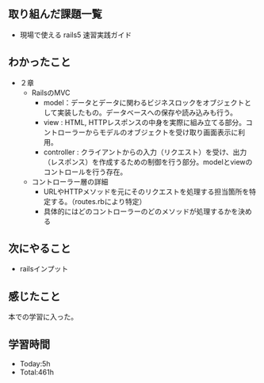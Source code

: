 ## 取り組んだ課題一覧
- 現場で使える rails5 速習実践ガイド
## わかったこと
- ２章
  * RailsのMVC
    * model：データとデータに関わるビジネスロックをオブジェクトとして実装したもの。データベースへの保存や読み込みも行う。
    *  view : HTML, HTTPレスポンスの中身を実際に組み立てる部分。コントローラーからモデルのオブジェクトを受け取り画面表示に利用。
    *  controller : クライアントからの入力（リクエスト）を受け、出力（レスポンス）を作成するための制御を行う部分。modelとviewのコントロールを行う存在。
  * コントローラー層の詳細 
    * URLやHTTPメソッドを元にそのリクエストを処理する担当箇所を特定する。（routes.rbにより特定）
    * 具体的にはどのコントローラーのどのメソッドが処理するかを決める
## 次にやること
- railsインプット
## 感じたこと
本での学習に入った。
## 学習時間
- Today:5h
- Total:461h
